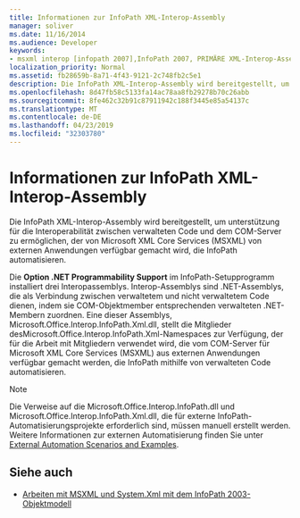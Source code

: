```yaml
---
title: Informationen zur InfoPath XML-Interop-Assembly
manager: soliver
ms.date: 11/16/2014
ms.audience: Developer
keywords:
- msxml interop [infopath 2007],InfoPath 2007, PRIMÄRE XML-Interop-Assembly,InfoPath XML-Interop-Assembly
localization_priority: Normal
ms.assetid: fb28659b-8a71-4f43-9121-2c748fb2c5e1
description: Die InfoPath XML-Interop-Assembly wird bereitgestellt, um unterstützung für die Interoperabilität zwischen verwalteten Code und dem COM-Server zu ermöglichen, der von Microsoft XML Core Services (MSXML) von externen Anwendungen verfügbar gemacht wird, die InfoPath automatisieren.
ms.openlocfilehash: 8d47fb58c5133fa14ac78aa8fb29278b70c26abb
ms.sourcegitcommit: 8fe462c32b91c87911942c188f3445e85a54137c
ms.translationtype: MT
ms.contentlocale: de-DE
ms.lasthandoff: 04/23/2019
ms.locfileid: "32303780"
---
```

# <a name="about-the-infopath-xml-interop-assembly"></a>Informationen zur InfoPath XML-Interop-Assembly

Die InfoPath XML-Interop-Assembly wird bereitgestellt, um unterstützung für die Interoperabilität zwischen verwalteten Code und dem COM-Server zu ermöglichen, der von Microsoft XML Core Services (MSXML) von externen Anwendungen verfügbar gemacht wird, die InfoPath automatisieren.

Die **Option .NET Programmability Support** im InfoPath-Setupprogramm installiert drei Interopassemblys. Interop-Assemblys sind .NET-Assemblys, die als Verbindung zwischen verwaltetem und nicht verwaltetem Code dienen, indem sie COM-Objektmember entsprechenden verwalteten .NET-Membern zuordnen. Eine dieser Assemblys, Microsoft.Office.Interop.InfoPath.Xml.dll, stellt die Mitglieder [](https://docs.microsoft.com/dotnet/api/microsoft.office.interop.infopath.xml?view=infopath-external) desMicrosoft.Office.Interop.InfoPath.Xml-Namespaces zur Verfügung, der für die Arbeit mit Mitgliedern verwendet wird, die vom COM-Server für Microsoft XML Core Services (MSXML) aus externen Anwendungen verfügbar gemacht werden, die InfoPath mithilfe von verwalteten Code automatisieren. 
  
> [!NOTE]
> Die Verweise auf die Microsoft.Office.Interop.InfoPath.dll und Microsoft.Office.Interop.InfoPath.Xml.dll, die für externe InfoPath-Automatisierungsprojekte erforderlich sind, müssen manuell erstellt werden. Weitere Informationen zur externen Automatisierung finden Sie unter [External Automation Scenarios and Examples](external-automation-scenarios-and-examples.md). 
  
## <a name="see-also"></a>Siehe auch

- [Arbeiten mit MSXML und System.Xml mit dem InfoPath 2003-Objektmodell](https://msdn.microsoft.com/library/f7a0cac5-26f9-49ed-b52c-0240ef0c9d38%28Office.15%29.aspx)


